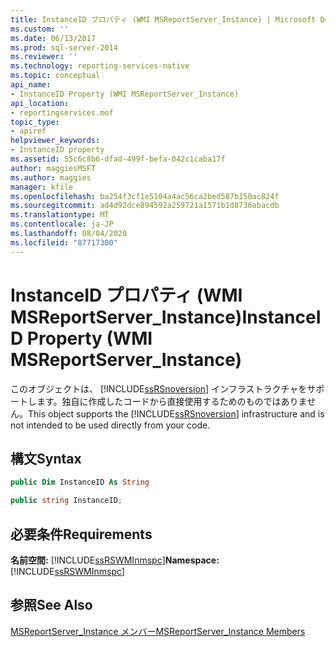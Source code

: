 ```yaml
---
title: InstanceID プロパティ (WMI MSReportServer_Instance) | Microsoft Docs
ms.custom: ''
ms.date: 06/13/2017
ms.prod: sql-server-2014
ms.reviewer: ''
ms.technology: reporting-services-native
ms.topic: conceptual
api_name:
- InstanceID Property (WMI MSReportServer_Instance)
api_location:
- reportingservices.mof
topic_type:
- apiref
helpviewer_keywords:
- InstanceID property
ms.assetid: 55c6c8b6-dfad-499f-befa-042c1caba17f
author: maggiesMSFT
ms.author: maggies
manager: kfile
ms.openlocfilehash: ba254f3cf1e5104a4ac56ca2bed587b150ac824f
ms.sourcegitcommit: ad4d92dce894592a259721a1571b1d8736abacdb
ms.translationtype: MT
ms.contentlocale: ja-JP
ms.lasthandoff: 08/04/2020
ms.locfileid: "87717300"
---
```

# <a name="instanceid-property-wmi-msreportserver_instance"></a><span data-ttu-id="3c538-102">InstanceID プロパティ (WMI MSReportServer_Instance)</span><span class="sxs-lookup"><span data-stu-id="3c538-102">InstanceID Property (WMI MSReportServer_Instance)</span></span>
  <span data-ttu-id="3c538-103">このオブジェクトは、 [!INCLUDE[ssRSnoversion](../../includes/ssrsnoversion-md.md)] インフラストラクチャをサポートします。独自に作成したコードから直接使用するためのものではありません。</span><span class="sxs-lookup"><span data-stu-id="3c538-103">This object supports the [!INCLUDE[ssRSnoversion](../../includes/ssrsnoversion-md.md)] infrastructure and is not intended to be used directly from your code.</span></span>  
  
## <a name="syntax"></a><span data-ttu-id="3c538-104">構文</span><span class="sxs-lookup"><span data-stu-id="3c538-104">Syntax</span></span>  
  
```vb  
public Dim InstanceID As String  
```  
  
```csharp  
public string InstanceID;  
```  
  
## <a name="requirements"></a><span data-ttu-id="3c538-105">必要条件</span><span class="sxs-lookup"><span data-stu-id="3c538-105">Requirements</span></span>  
 <span data-ttu-id="3c538-106">**名前空間:** [!INCLUDE[ssRSWMInmspc](../../includes/ssrswminmspc-md.md)]</span><span class="sxs-lookup"><span data-stu-id="3c538-106">**Namespace:** [!INCLUDE[ssRSWMInmspc](../../includes/ssrswminmspc-md.md)]</span></span>  
  
## <a name="see-also"></a><span data-ttu-id="3c538-107">参照</span><span class="sxs-lookup"><span data-stu-id="3c538-107">See Also</span></span>  
 [<span data-ttu-id="3c538-108">MSReportServer_Instance メンバー</span><span class="sxs-lookup"><span data-stu-id="3c538-108">MSReportServer_Instance Members</span></span>](msreportserver-instance-members.md)  
  
  
